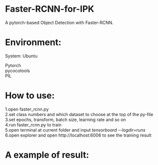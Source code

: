 # Faster-RCNN-for-IPK

A pytorch-based Object Detection with Faster-RCNN.

# Environment:
System: Ubuntu

Pytorch  
pycocotools  
PIL

# How to use: 
1.open faster_rcnn.py  
2.set class numbers and which dataset to choose at the top of the py-file  
3.set epochs, transform, batch size, learning rate and so on  
4.run faster_rcnn.py to train  
5.open terminal at current folder and input *tensorboard --logdir=runs*  
6.open explorer and open http://localhost:6006 to see the training result

# A example of result:
